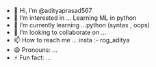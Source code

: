 - 👋 Hi, I’m @adityaprasad567
- 👀 I’m interested in ... Learning ML in python
- 🌱 I’m currently learning ...python (syntax , oops)
- 💞️ I’m looking to collaborate on ...
- 📫 How to reach me ... insta :- rog_aditya  
- 😄 Pronouns: ...
- ⚡ Fun fact: ...

<!---
adityaprasad567/adityaprasad567 is a ✨ special ✨ repository because its `README.md` (this file) appears on your GitHub profile.
You can click the Preview link to take a look at your changes.
--->
